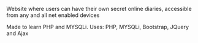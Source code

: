 Website where users can have their own secret online diaries, accessible from
any and all net enabled devices

Made to learn PHP and MYSQLi.
Uses: PHP, MYSQLi, Bootstrap, JQuery and Ajax